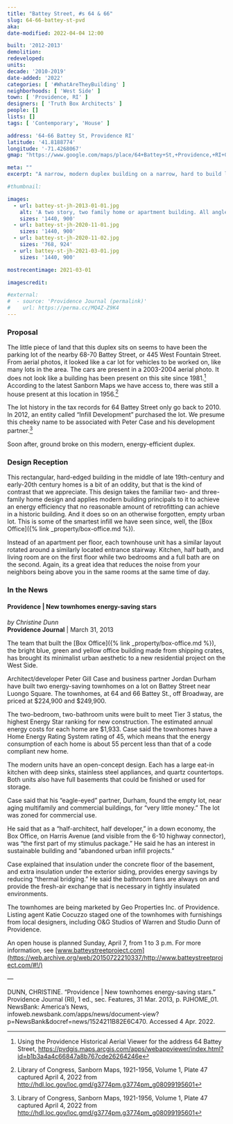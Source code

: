 ```yaml
---
title: "Battey Street, #s 64 & 66"
slug: 64-66-battey-st-pvd
aka:
date-modified: 2022-04-04 12:00

built: '2012-2013'
demolition:
redeveloped:
units:
decade: '2010-2019'
date-added: '2022'
categories: [ '#WhatAreTheyBuilding' ]
neighborhoods: [ 'West Side' ]
town: [ 'Providence, RI' ]
designers: [ 'Truth Box Architects' ]
people: []
lists: []
tags: [ 'Contemporary', 'House' ]

address: '64-66 Battey St, Providence RI'
latitude: '41.8188774'
longitude: '-71.4268067'
gmap: "https://www.google.com/maps/place/64+Battey+St,+Providence,+RI+02903/@41.8188774,-71.4268067,17z/data=!3m1!4b1!4m5!3m4!1s0x89e445747b1d8e21:0x380b7a46443dd0e3!8m2!3d41.8188734!4d-71.424618"

meta: ""
excerpt: "A narrow, modern duplex building on a narrow, hard to build lot introduces hard angles to a residential neighborhood"

#thumbnail:

images:
  - url: battey-st-jh-2013-01-01.jpg
    alt: 'A two story, two family home or apartment building. All angles are rectangular to fit a narrow lot. The structure has a flat roof and therefore looks like a stack of cardboard boxes.'
    sizes: '1440, 900'
  - url: battey-st-jh-2020-11-01.jpg
    sizes: '1440, 900'
  - url: battey-st-jh-2020-11-02.jpg
    sizes: '768, 924'
  - url: battey-st-jh-2021-03-01.jpg
    sizes: '1440, 900'

mostrecentimage: 2021-03-01

imagescredit:

#external:
#  - source: 'Providence Journal (permalink)'
#    url: https://perma.cc/MQ4Z-Z9K4
---
```


### Proposal

The little piece of land that this duplex sits on seems to have been the parking lot of the nearby 68-70 Battey Street, or 445 West Fountain Street. From aerial photos, it looked like a car lot for vehicles to be worked on, like many lots in the area. The cars are present in a 2003-2004 aerial photo. It does not look like a building has been present on this site since 1981.[^1] According to the latest Sanborn Maps we have access to, there was still a house present at this location in 1956.[^2]

[^1]: Using the Providence Historical Aerial Viewer for the address 64 Battey Street, https://pvdgis.maps.arcgis.com/apps/webappviewer/index.html?id=b1b3a4a4c66847a8b767cde26264246e

[^2]: Library of Congress, Sanborn Maps, 1921-1956, Volume 1, Plate 47 captured April 4, 2022 from http://hdl.loc.gov/loc.gmd/g3774pm.g3774pm_g08099195601

The lot history in the tax records for 64 Battey Street only go back to 2010. In 2012, an entity called “Infill Development” purchased the lot. We presume this cheeky name to be associated with Peter Case and his development partner.[^2] 

[^2]: Captured April 4, 2022 from https://gis.vgsi.com/ProvidenceRI/Parcel.aspx?pid=1227

Soon after, ground broke on this modern, energy-efficient duplex. 


### Design Reception

This rectangular, hard-edged building in the middle of late 19th-century and early-20th century homes is a bit of an oddity, but that is the kind of contrast that we appreciate. This design takes the familiar two- and three-family home design and applies modern building principals to it to achieve an energy efficiency that no reasonable amount of retrofitting can achieve in a historic building. And it does so on an otherwise forgotten, empty urban lot. This is some of the smartest infill we have seen since, well, the [Box Office]({% link _property/box-office.md %}). 

Instead of an apartment per floor, each townhouse unit has a similar layout rotated around a similarly located entrance stairway. Kitchen, half bath, and living room are on the first floor while two bedrooms and a full bath are on the second. Again, its a great idea that reduces the noise from your neighbors being above you in the same rooms at the same time of day. 


### In the News

#### Providence | New townhomes energy-saving stars

_by Christine Dunn_  
**Providence Journal** | March 31, 2013 

The team that built the [Box Office]({% link _property/box-office.md %}), the bright blue, green and yellow office building made from shipping crates, has brought its minimalist urban aesthetic to a new residential project on the West Side.

Architect/developer Peter Gill Case and business partner Jordan Durham have built two energy-saving townhomes on a lot on Battey Street near Luongo Square. The townhomes, at 64 and 66 Battey St., off Broadway, are priced at $224,900 and $249,900.

The two-bedroom, two-bathroom units were built to meet Tier 3 status, the highest Energy Star ranking for new construction. The estimated annual energy costs for each home are $1,933. Case said the townhomes have a Home Energy Rating System rating of 45, which means that the energy consumption of each home is about 55 percent less than that of a code compliant new home.

The modern units have an open-concept design. Each has a large eat-in kitchen with deep sinks, stainless steel appliances, and quartz countertops. Both units also have full basements that could be finished or used for storage.

Case said that his “eagle-eyed” partner, Durham, found the empty lot, near aging multifamily and commercial buildings, for “very little money.” The lot was zoned for commercial use.

He said that as a “half-architect, half developer,” in a down economy, the Box Office, on Harris Avenue (and visible from the 6-10 highway connector), was “the first part of my stimulus package.” He said he has an interest in sustainable building and “abandoned urban infill projects.”

Case explained that insulation under the concrete floor of the basement, and extra insulation under the exterior siding, provides energy savings by reducing “thermal bridging.” He said the bathroom fans are always on and provide the fresh-air exchange that is necessary in tightly insulated environments.

The townhomes are being marketed by Geo Properties Inc. of Providence. Listing agent Katie Cocuzzo staged one of the townhomes with furnishings from local designers, including O&G Studios of Warren and Studio Dunn of Providence.

An open house is planned Sunday, April 7, from 1 to 3 p.m. For more information, see [www.batteystreetproject.com](https://web.archive.org/web/20150722210337/http://www.batteystreetproject.com/#!/)

—

DUNN, CHRISTINE. “Providence \| New townhomes energy-saving stars.” Providence Journal (RI), 1 ed., sec. Features, 31 Mar. 2013, p. PJHOME_01. NewsBank: America’s News, infoweb.newsbank.com/apps/news/document-view?p=NewsBank&docref=news/1524211B82E6C470. Accessed 4 Apr. 2022.
